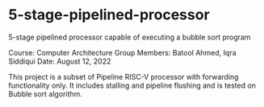 # 5-stage-pipelined-processor
5-stage pipelined processor capable of executing a bubble sort program

Course: Computer Architecture 
Group Members: Batool Ahmed, Iqra Siddiqui 
Date: August 12, 2022

This project is a subset of Pipeline RISC-V processor with forwarding functionality only. It includes stalling and pipeline flushing and is tested on Bubble sort algorithm. 


